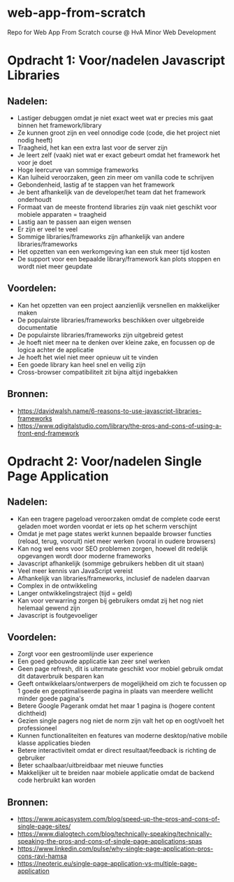 # web-app-from-scratch
Repo for Web App From Scratch course @ HvA Minor Web Development

# Opdracht 1: Voor/nadelen Javascript Libraries 

## Nadelen:
- Lastiger debuggen omdat je niet exact weet wat er precies mis gaat binnen het framework/library
- Ze kunnen groot zijn en veel onnodige code (code, die het project niet nodig heeft)
- Traagheid, het kan een extra last voor de server zijn
- Je leert zelf (vaak) niet wat er exact gebeurt omdat het framework het voor je doet
- Hoge leercurve van sommige frameworks
- Kan luiheid veroorzaken, geen zin meer om vanilla code te schrijven
- Gebondenheid, lastig af te stappen van het framework
- Je bent afhankelijk van de developer/het team dat het framework onderhoudt
- Formaat van de meeste frontend libraries zijn vaak niet geschikt voor mobiele apparaten = traagheid
- Lastig aan te passen aan eigen wensen
- Er zijn er veel te veel
- Sommige libraries/frameworks zijn afhankelijk van andere libraries/frameworks
- Het opzetten van een werkomgeving kan een stuk meer tijd kosten
- De support voor een bepaalde library/framework kan plots stoppen en wordt niet meer geupdate


## Voordelen:
- Kan het opzetten van een project aanzienlijk versnellen en makkelijker maken
- De populairste libraries/frameworks beschikken over uitgebreide documentatie
- De populairste libraries/frameworks zijn uitgebreid getest
- Je hoeft niet meer na te denken over kleine zake, en focussen op de logica achter de applicatie
- Je hoeft het wiel niet meer opnieuw uit te vinden
- Een goede library kan heel snel en veilig zijn
- Cross-browser compatibiliteit zit bijna altijd ingebakken

## Bronnen:
- https://davidwalsh.name/6-reasons-to-use-javascript-libraries-frameworks
- https://www.qdigitalstudio.com/library/the-pros-and-cons-of-using-a-front-end-framework

# Opdracht 2: Voor/nadelen Single Page Application

## Nadelen:
- Kan een tragere pageload veroorzaken omdat de complete code eerst geladen moet worden voordat er iets op het scherm verschijnt
- Omdat je met page states werkt kunnen bepaalde browser functies (reload, terug, vooruit) niet meer werken (vooral in oudere browsers)
- Kan nog wel eens voor SEO problemen zorgen, hoewel dit redelijk opgevangen wordt door moderne frameworks
- Javascript afhankelijk (sommige gebruikers hebben dit uit staan)
- Veel meer kennis van JavaScript vereist
- Afhankelijk van libraries/frameworks, inclusief de nadelen daarvan
- Complex in de ontwikkeling
- Langer ontwikkelingstraject (tijd = geld)
- Kan voor verwarring zorgen bij gebruikers omdat zij het nog niet helemaal gewend zijn
- Javascript is foutgevoeliger

## Voordelen:
- Zorgt voor een gestroomlijnde user experience
- Een goed gebouwde applicatie kan zeer snel werken
- Geen page refresh, dit is uitermate geschikt voor mobiel gebruik omdat dit dataverbruik besparen kan
- Geeft ontwikkelaars/ontwerpers de mogelijkheid om zich te focussen op 1 goede en geoptimaliseerde pagina in plaats van meerdere wellicht minder goede pagina's
- Betere Google Pagerank omdat het maar 1 pagina is (hogere content dichtheid)
- Gezien single pagers nog niet de norm zijn valt het op en oogt/voelt het professioneel
- Kunnen functionaliteiten en features van moderne desktop/native mobile klasse applicaties bieden
- Betere interactiviteit omdat er direct resultaat/feedback is richting de gebruiker
- Beter schaalbaar/uitbreidbaar met nieuwe functies
- Makkelijker uit te breiden naar mobiele applicatie omdat de backend code herbruikt kan worden

## Bronnen:
- https://www.apicasystem.com/blog/speed-up-the-pros-and-cons-of-single-page-sites/
- https://www.dialogtech.com/blog/technically-speaking/technically-speaking-the-pros-and-cons-of-single-page-applications-spas
- https://www.linkedin.com/pulse/why-single-page-application-pros-cons-ravi-hamsa
- https://neoteric.eu/single-page-application-vs-multiple-page-application
